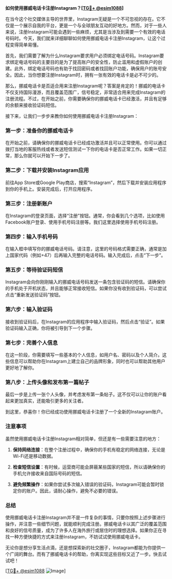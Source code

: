 **如何使用挪威电话卡注册Instagram？[[TG💪+ @esim1088](https://t.me/s/esim1088)]**

在当今这个社交媒体主导的世界里，Instagram无疑是一个不可忽视的存在。它不仅是一个展示自我的平台，更是一个与全球朋友互动的好地方。然而，对于一些人来说，注册Instagram可能会遇到一些麻烦，尤其是当涉及到需要一个有效的电话号码时。今天，我们就来详细聊聊如何使用挪威电话卡注册Instagram，让这个过程变得简单易懂。

首先，我们需要了解为什么Instagram要求用户必须绑定电话号码。Instagram要求绑定电话号码的主要目的是为了提高账户的安全性，防止滥用和虚假账户的创建。此外，绑定电话号码也有助于找回密码或者找回账户功能，确保用户的账号安全。因此，当你想要注册Instagram时，拥有一张有效的电话卡是必不可少的。

那么，挪威电话卡是否适合用来注册Instagram呢？答案是肯定的！挪威的电话卡不仅支持国际漫游，而且覆盖范围广，信号稳定，非常适合用来完成Instagram的注册流程。不过，在开始之前，你需要确保你的挪威电话卡已经激活，并且有足够的余额来接收验证码短信。

接下来，让我们一步步来教你如何使用挪威电话卡注册Instagram：

### **第一步：准备你的挪威电话卡**
在开始之前，请确保你的挪威电话卡已经成功激活并且可以正常使用。你可以通过拨打当地的客服热线或者发送短信测试一下你的电话卡是否正常工作。如果一切正常，那么你就可以开始下一步了。

### **第二步：下载并安装Instagram应用**
前往App Store或Google Play商店，搜索“Instagram”，然后下载并安装应用程序到你的手机上。安装完成后，打开应用程序。

### **第三步：注册新账户**
在Instagram的登录页面，选择“注册”按钮。通常，你会看到几个选项，比如使用Facebook账户登录、使用手机号码注册等。我们这里选择使用手机号码注册。

### **第四步：输入手机号码**
在输入框中填写你的挪威电话号码。请注意，这里的号码格式需要正确，通常是加上国家代码（例如+47）后再输入完整的电话号码。输入完成后，点击“下一步”。

### **第五步：等待验证码短信**
Instagram会向你刚刚输入的挪威电话号码发送一条包含验证码的短信。请确保你的手机处于开机状态，并且能够正常接收短信。如果你没有收到验证码，可以尝试点击“重新发送验证码”按钮。

### **第六步：输入验证码**
接收到验证码后，在Instagram的应用程序中输入验证码，然后点击“验证”。如果验证码输入正确，你将被引导到下一个步骤。

### **第七步：完善个人信息**
在这一阶段，你需要填写一些基本的个人信息，如用户名、密码以及个人简介。这些信息可以帮助你在Instagram上建立自己的品牌形象，同时也可以帮助其他用户更好地了解你。

### **第八步：上传头像和发布第一篇帖子**
最后一步是上传一张个人头像，并考虑发布第一条帖子。这不仅可以让你的账户看起来更加真实，还能吸引更多的关注者。

到这里，恭喜你！你已经成功使用挪威电话卡注册了一个全新的Instagram账户。

### **注意事项**
虽然使用挪威电话卡注册Instagram相对简单，但还是有一些需要注意的地方：

1. **保持网络连接**：在整个注册过程中，确保你的手机有稳定的网络连接，无论是Wi-Fi还是移动数据。
   
2. **检查短信设置**：有时候，运营商可能会屏蔽某些国家的短信，所以请确保你的手机允许接收来自国际号码的短信。

3. **避免频繁操作**：如果你尝试多次输入错误的验证码，Instagram可能会暂时锁定你的账户。因此，请耐心操作，避免不必要的错误。

### **总结**
使用挪威电话卡注册Instagram并不是一件复杂的事情，只要你按照上述步骤进行操作，并注意一些细节问题，就能顺利完成注册。挪威电话卡以其广泛的覆盖范围和良好的信号质量，成为了许多人在海外旅行或居住时的理想选择。如果你正在寻找一种方便快捷的方式来注册Instagram，不妨试试使用挪威电话卡。

无论你是想分享生活点滴，还是想探索新的社交圈子，Instagram都能为你提供一个广阔的舞台。而有了挪威电话卡的帮助，你离实现这些目标又近了一步。快去试试吧！

[[TG💪+ @esim1088](https://t.me/s/esim1088) ![Image](https://i.postimg.cc/4NQfJmqS/Snipaste-2025-05-13-00-14-12.png)]